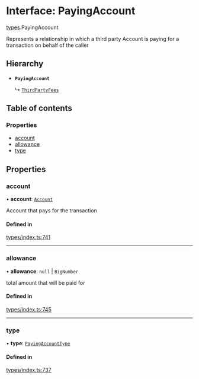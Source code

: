 # Interface: PayingAccount

[types](../wiki/types).PayingAccount

Represents a relationship in which a third party Account
  is paying for a transaction on behalf of the caller

## Hierarchy

- **`PayingAccount`**

  ↳ [`ThirdPartyFees`](../wiki/types.ThirdPartyFees)

## Table of contents

### Properties

- [account](../wiki/types.PayingAccount#account)
- [allowance](../wiki/types.PayingAccount#allowance)
- [type](../wiki/types.PayingAccount#type)

## Properties

### account

• **account**: [`Account`](../wiki/api.entities.Account.Account)

Account that pays for the transaction

#### Defined in

[types/index.ts:741](https://github.com/PolymathNetwork/polymesh-sdk/blob/c6fe1be3/src/types/index.ts#L741)

___

### allowance

• **allowance**: ``null`` \| `BigNumber`

total amount that will be paid for

#### Defined in

[types/index.ts:745](https://github.com/PolymathNetwork/polymesh-sdk/blob/c6fe1be3/src/types/index.ts#L745)

___

### type

• **type**: [`PayingAccountType`](../wiki/types.PayingAccountType)

#### Defined in

[types/index.ts:737](https://github.com/PolymathNetwork/polymesh-sdk/blob/c6fe1be3/src/types/index.ts#L737)
